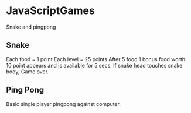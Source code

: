 # JavaScriptGames
Snake and pingpong

Snake
----------------------------
Each food = 1 point
Each level = 25 points
After 5 food 1 bonus food worth 10 point appears and is available for 5 secs.
If snake head touches snake body, Game over.


Ping Pong
------------------------
Basic single player pingpong against computer.
